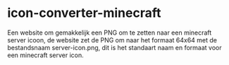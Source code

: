 # icon-converter-minecraft
Een website om gemakkelijk een PNG om te zetten naar een minecraft server icoon, de website zet de PNG om naar het formaat 64x64 met de bestandsnaam server-icon.png, dit is het standaart naam en formaat voor een minecraft server icon.
